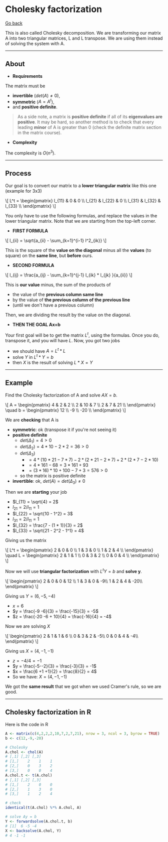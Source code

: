 # Cholesky factorization

[Go back](../index.md)

This is also called Cholesky decomposition. We are transforming our matrix A into two triangular matrices, L and L transpose. We are using them instead of solving the system with A.

<hr class="sl">

## About

* **Requirements**

The matrix must be 

* **invertible** ($det(A) \neq 0$),
* **symmetric** ($A = A^t$),
* and **positive definite**.

> As a side note, a matrix is **positive definite** if all of its **eigenvalues are positive**. It may be hard, so another method is to check that every leading **minor** of A is greater than 0 (check the definite matrix section in the matrix course).

* **Complexity**

The complexity is $O(n^3)$.

<hr class="sr">

## Process

Our goal is to convert our matrix to a **lower triangular matrix** like this one (example for 3x3)

<p>
\[
L^t = \begin{pmatrix}
l_{11} & 0 & 0 \\
l_{21} & l_{22} & 0 \\
l_{31} & l_{32} & l_{33} \\
\end{pmatrix}
\]
</p>

You only have to use the following formulas, and replace the values in the lower triangular matrix. Note that we are starting from the top-left corner.

* **FIRST FORMULA**

<p>
\[
l_{ii} = \sqrt{a_{ii} - \sum_{k=1}^{i-1} l^2_{ik}}
\]
</p>

This is the square of the **value on the diagonal** minus all the **values** (to square) on the **same line**, but **before** ours.

* **SECOND FORMULA**

<p>
\[
l_{ij} = \frac{a_{ij} - \sum_{k=1}^{j-1} l_{ik} * l_{jk} }{a_{ii}}
\]
</p>

This is **our value** minus, the sum of the products of

* the value of the **previous column same line**
* by the value of **the previous column of the previous line**
* (until we don't have a previous column)

Then, we are dividing the result by the value on the diagonal.

* **THEN THE GOAL Ax=b**

Your first goal will be to get the matrix $L^t$, using the formulas. Once you do, transpose it, and you will have $L$. Now, you got two jobs

* we should have $A = L^t * L$
* solve $Y$ in $L^t * Y = b$
* then $X$ is the result of solving $L * X = Y$

<hr class="sl">

## Example

Find the Cholesky factorization of A and solve $AX = b$.

<p>
\[
A = \begin{pmatrix}
4 & 2 & 2 \\
2 & 10 & 7 \\
2 & 7 & 21 \\
\end{pmatrix}
\quad
b = \begin{pmatrix}
12 \\
-9 \\
-20 \\
\end{pmatrix}
\]
</p>

We are **checking** that A is

* **symmetric**: ok (transpose it if you're not seeing it)
* **positive definite**
  * $det(\Delta_1) = 4 \gt 0$
  * $det(\Delta_2) = 4 * 10 - 2 * 2 = 36 \gt 0$
  * $det(\Delta_3)$
    * $= 4 * (10 * 21 - 7 * 7) - 2 * (2* 21 -2 * 7) + 2 * ( 2 * 7 - 2 * 10)$
    * $= 4 * 161 - 68 = 3 * 161 + 93$
    * $= (3*16)*10 + 100 - 7 + 3 = 576 \gt 0$
  * so the matrix is positive definite
* **invertible**:  ok, $det(A) = det(\Delta_3) \neq 0$

Then we are **starting** your job

* $l_{11} = \sqrt{4} = 2$
* $l_{21} = 2 / l_{11} = 1$
* $l_{22} = \sqrt{10 - 1^2} = 3$
* $l_{31} = 2 / l_{11} = 1$
* $l_{32} = \frac{7 - (1 * 1)}{3} = 2$
* $l_{33} = \sqrt{21 - 2^2 - 1^1} = 4$

Giving us the matrix

<p>
\[
L^t = \begin{pmatrix}
2 & 0 & 0 \\
1 & 3 & 0 \\
1 & 2 & 4 \\
\end{pmatrix}
\quad
L = \begin{pmatrix}
2 & 1 & 1 \\
0 & 3 & 2 \\
0 & 0 & 4 \\
\end{pmatrix}
\]
</p>

Now we will use **triangular factorization** with $L^t Y = b$ and **solve y**.

<p>
\[
\begin{pmatrix}
2 & 0 & 0 & 12 \\
1 & 3 & 0 & -9\\
1 & 2 & 4 & -20\\
\end{pmatrix}
\]
</p>

Giving us $Y = (6, -5, -4)$

* $x = 6$
* $y = \frac{-9 -6}{3} = \frac{-15}{3} = -5$
* $z = \frac{-20 -6 + 10}{4} = \frac{-16}{4} = -4$

Now we are solving $X$

<p>
\[
\begin{pmatrix}
2 & 1 & 1 & 6 \\
0 & 3 & 2 & -5\\
0 & 0 & 4 & -4\\
\end{pmatrix}
\]
</p>

Giving us $X = (4,-1,-1)$

* $z = -4/4 = -1$
* $y = \frac{-5--2}{3} = \frac{-3}{3} = -1$
* $x = \frac{6 +1 +1}{2} = \frac{8}{2} = 4$
* So we have: $X = (4,-1,-1)$

We got the **same result** that we got when we used Cramer's rule, so we are good.

<hr class="sl">

## Cholesky factorization in R

Here is the code in R

```r
A <- matrix(c(4,2,2,2,10,7,2,7,21), nrow = 3, ncol = 3, byrow = TRUE)
b <- c(12,-9,-20)

# Cholesky
A.chol <- chol(A)
# [,1] [,2] [,3]
# [1,]    2    1    1
# [2,]    0    3    2
# [3,]    0    0    4
A.chol.t <- t(A.chol)
# [,1] [,2] [,3]
# [1,]    2    0    0
# [2,]    1    3    0
# [3,]    1    2    4

# check
identical(t(A.chol) %*% A.chol, A)

# solve Ay = b
Y <- forwardsolve(A.chol.t, b)
# [1]  6 -5 -4
X <- backsolve(A.chol, Y)
# 4 -1 -1
```